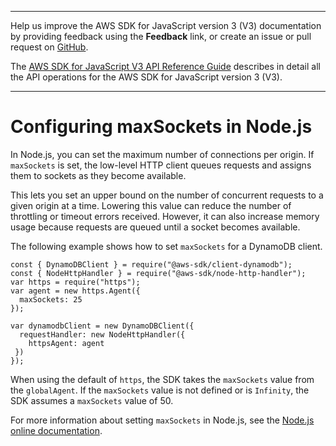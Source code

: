 --------

Help us improve the AWS SDK for JavaScript version 3 \(V3\) documentation by providing feedback using the **Feedback** link, or create an issue or pull request on [GitHub](https://github.com/awsdocs/aws-sdk-for-javascript-v3)\.

 The [AWS SDK for JavaScript V3 API Reference Guide](https://docs.aws.amazon.com/AWSJavaScriptSDK/v3/latest/index.html) describes in detail all the API operations for the AWS SDK for JavaScript version 3 \(V3\)\.

--------

# Configuring maxSockets in Node\.js<a name="node-configuring-maxsockets"></a>

In Node\.js, you can set the maximum number of connections per origin\. If `maxSockets` is set, the low\-level HTTP client queues requests and assigns them to sockets as they become available\.

This lets you set an upper bound on the number of concurrent requests to a given origin at a time\. Lowering this value can reduce the number of throttling or timeout errors received\. However, it can also increase memory usage because requests are queued until a socket becomes available\.

The following example shows how to set `maxSockets` for a DynamoDB client\.

```
const { DynamoDBClient } = require("@aws-sdk/client-dynamodb");
const { NodeHttpHandler } = require("@aws-sdk/node-http-handler");
var https = require("https");    
var agent = new https.Agent({
  maxSockets: 25
});

var dynamodbClient = new DynamoDBClient({
  requestHandler: new NodeHttpHandler({
    httpsAgent: agent
 })
});
```

When using the default of `https`, the SDK takes the `maxSockets` value from the `globalAgent`\. If the `maxSockets` value is not defined or is `Infinity`, the SDK assumes a `maxSockets` value of 50\.

For more information about setting `maxSockets` in Node\.js, see the [Node\.js online documentation](https://nodejs.org/dist/latest-v4.x/docs/api/http.html#http_agent_maxsockets)\.